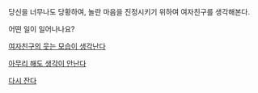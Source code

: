 당신을 너무나도 당황하여, 놀란 마음을 진정시키기 위하여 여자친구를 생각해본다. 

어떤 일이 일어나나요?

[여자친구의 웃는 모습이 생각난다](smile.md)

[아무리 해도 생각이 안난다](sad.md)

[다시 잔다](../marshmallow.md)
